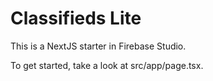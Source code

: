 # Classifieds Lite

This is a NextJS starter in Firebase Studio.

To get started, take a look at src/app/page.tsx.
